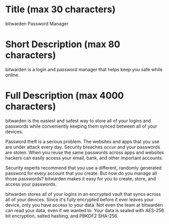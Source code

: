 # Title (max 30 characters)

bitwarden Password Manager

# Short Description (max 80 characters)

bitwarden is a login and password manager that helps keep you safe while online.

# Full Description (max 4000 characters)

bitwarden is the easiest and safest way to store all of your logins and passwords while conveniently keeping them synced between all of your devices.

Password theft is a serious problem. The websites and apps that you use are under attack every day. Security breaches occur and your passwords are stolen. When you reuse the same passwords across apps and websites hackers can easily access your email, bank, and other important accounts.

Security experts recommend that you use a different, randomly generated password for every account that you create. But how do you manage all those passwords? bitwarden makes it easy for you to create, store, and access your passwords.

bitwarden stores all of your logins in an encrypted vault that syncs across all of your devices. Since it's fully encrypted before it ever leaves your device, only you have access to your data. Not even the team at bitwarden can read your data, even if we wanted to. Your data is sealed with AES-256 bit encryption, salted hashing, and PBKDF2 SHA-256.
